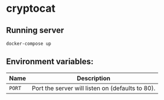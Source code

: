# cryptocat

## Running server
```
docker-compose up
```

## Environment variables:

| Name             | Description
|------------------|-------------|
| `PORT`           | Port the server will listen on (defaults to 80).
